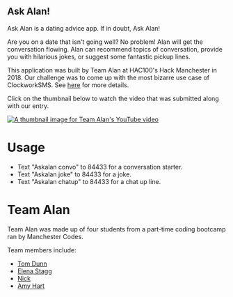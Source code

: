 ## Ask Alan!

Ask Alan is a dating advice app. If in doubt, Ask Alan!

Are you on a date that isn't going well? No problem! Alan will get the conversation flowing. Alan can recommend topics of conversation, provide you with hilarious jokes, or suggest some fantastic pickup lines.

This application was built by Team Alan at HAC100's Hack Manchester in 2018. Our challenge was to come up with the most bizarre use case of ClockworkSMS. See [here](https://www.clockworksms.com/blog/hack-manchester-2018/ "Read about the challenge on the ClockworkSMS website") for more details. 

Click on the thumbnail below to watch the video that was submitted along with our entry.

[![A thumbnail image for Team Alan's YouTube video](http://img.youtube.com/vi/gPFa4vGKGjk/0.jpg)](http://www.youtube.com/watch?v=gPFa4vGKGjk "Watch Team Alan's competition entry video on YouTube")

# Usage

* Text "Askalan convo" to 84433 for a conversation starter.
* Text "Askalan joke" to 84433 for a joke.
* Text "Askalan chatup" to 84433 for a chat up line.

# Team Alan

Team Alan was made up of four students from a part-time coding bootcamp ran by Manchester Codes.

Team members include:
* [Tom Dunn](https://github.com/breakfastmeansbreakfast/ "Tom's GitHub page")
* [Elena Stagg](https://github.com/elenastagg "Elena's GitHub page")
* [Nick](https://github.com/Codenivore "Nick's GitHub page")
* [Amy Hart](https://github.com/amy-hart "Amy's GitHub page")







